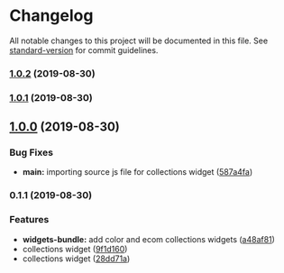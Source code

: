 # Changelog

All notable changes to this project will be documented in this file. See [standard-version](https://github.com/conventional-changelog/standard-version) for commit guidelines.

### [1.0.2](https://github.com/ecomclub/netlify-cms-widgets/compare/v1.0.1...v1.0.2) (2019-08-30)

### [1.0.1](https://github.com/ecomclub/netlify-cms-widgets/compare/v1.0.0...v1.0.1) (2019-08-30)

## [1.0.0](https://github.com/ecomclub/netlify-cms-widgets/compare/v0.1.1...v1.0.0) (2019-08-30)


### Bug Fixes

* **main:** importing source js file for collections widget ([587a4fa](https://github.com/ecomclub/netlify-cms-widgets/commit/587a4fa))

### 0.1.1 (2019-08-30)


### Features

* **widgets-bundle:** add color and ecom collections widgets ([a48af81](https://github.com/ecomclub/netlify-cms-widgets/commit/a48af81))
* collections widget ([9f1d160](https://github.com/ecomclub/netlify-cms-widgets/commit/9f1d160))
* collections widget ([28dd71a](https://github.com/ecomclub/netlify-cms-widgets/commit/28dd71a))
